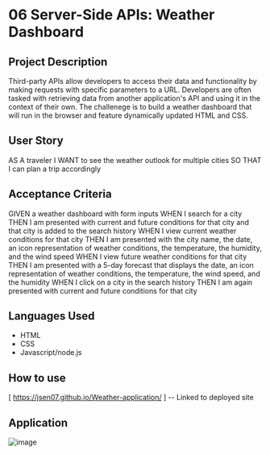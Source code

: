 # 06 Server-Side APIs: Weather Dashboard

## Project Description
Third-party APIs allow developers to access their data and functionality by making requests with specific parameters to a URL. Developers are often tasked with retrieving data from another application's API and using it in the context of their own. The challenege is to build a weather dashboard that will run in the browser and feature dynamically updated HTML and CSS.


## User Story

AS A traveler
I WANT to see the weather outlook for multiple cities
SO THAT I can plan a trip accordingly


## Acceptance Criteria

GIVEN a weather dashboard with form inputs
WHEN I search for a city
THEN I am presented with current and future conditions for that city and that city is added to the search history
WHEN I view current weather conditions for that city
THEN I am presented with the city name, the date, an icon representation of weather conditions, the temperature, the humidity, and the wind speed
WHEN I view future weather conditions for that city
THEN I am presented with a 5-day forecast that displays the date, an icon representation of weather conditions, the temperature, the wind speed, and the humidity
WHEN I click on a city in the search history
THEN I am again presented with current and future conditions for that city

## Languages Used

- HTML
- CSS
- Javascript/node.js

## How to use
[ https://jsen07.github.io/Weather-application/ ] -- Linked to deployed site

## Application
![image](https://user-images.githubusercontent.com/56829664/224166591-52adc169-192a-430a-9b4c-e73199bce509.png)

